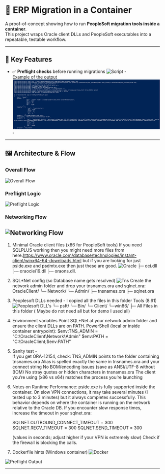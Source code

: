 # 🚀 ERP Migration in a Container

A proof-of-concept showing how to run **PeopleSoft migration tools inside a container**.  
This project wraps Oracle client DLLs and PeopleSoft executables into a repeatable, testable workflow.
 
---

## 🔑 Key Features
- ✅ **Preflight checks** before running migrations ![Script](src/Scripts/Preflight-PeopleSoft.ps1) -  
      Example of the output   ![Script](screenshots/PreFlightLogic_Output.png) -
---
## 🖼 Architecture & Flow 
### Overall Flow
![Overall Flow](../../screenshots/OverallFlow.png)

### Preflight Logic
![Preflight Logic](../../screenshots/PreFlightLogic.png)

### Networking Flow
![Networking Flow](../../screenshots/NetworkingFlow.png)
---
1) Minimal Oracle client files (x86 for PeopleSoft tools)
If you need SQLPLUS working then you might need more files from here.https://www.oracle.com/database/technologies/instant-client/winx64-64-downloads.html
but if you are looking for just pside.exe and psdmtx.exe then just these are good.
![Oracle](src/Clients/OracleClient)
├─ oci.dll
├─ oraociei19.dll
├─ oraons.dll.
 
2) SQL*Net config (so Database name gets resolved)
![Tns](src/Clients/OracleClient/Network/Admin/)
Create the network admin folder and drop your tnsnames.ora and sqlnet.ora:
OracleClient/
└─ Network/
   └─ Admin/
      ├─ tnsnames.ora
      ├─ sqlnet.ora  
3) Peoplesoft DLLs needed - I copied all the files in this folder Tools (8.61)
   ![Peoplesoft DLL's](src/Clients/psft_portable/)
   └─ psft/
     └─ Bin/
       └─ Client/
          └─win86/
                ├─ All Files in this folder ( Maybe do not need all but for demo I used all)
   
4) Environment variables
   Point SQL*Net at your network admin folder and ensure the client DLLs are on PATH.
   PowerShell (local or inside container entrypoint):
   $env:TNS_ADMIN = "C:\OracleClient\Network\Admin"
   $env:PATH = "C:\OracleClient;$env:PATH"


5) Sanity test -   
   If you get ORA-12154, check:
   TNS_ADMIN points to the folder containing tnsnames.ora
   Alias  is spelled exactly the same in tnsnames.ora and your connect string
   No BOM/encoding issues (save as ANSI/UTF-8 without BOM)
   No stray quotes or hidden characters in tnsnames.ora
   The client you’re using (x86 vs x64) matches the process you’re launching

6) Notes on Runtime Performance:
   pside.exe is fully supported inside the container.
   On slow VPN connections, it may take several minutes (I tested up to 3 minutes) but it always completes successfully.
   This behavior depends on where the container is running on the network relative to the Oracle DB.
   If you encounter slow response times, increase the timeout in your sqlnet.ora:

   SQLNET.OUTBOUND_CONNECT_TIMEOUT = 300  
   SQLNET.RECV_TIMEOUT             = 300
   SQLNET.SEND_TIMEOUT             = 300

   (values in seconds; adjust higher if your VPN is extremely slow)
   Check if the firewall is blocking the calls.

6) Dockerfile hints (Windows container) 
   ![Docker](./Dockerfile)


  ![Preflight Output](../../screenshots/PreFlightLogic_Output.png)

---

